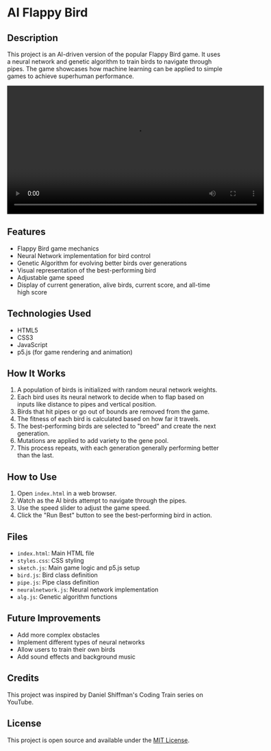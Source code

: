 # AI Flappy Bird

## Description
This project is an AI-driven version of the popular Flappy Bird game. It uses a neural network and genetic algorithm to train birds to navigate through pipes. The game showcases how machine learning can be applied to simple games to achieve superhuman performance.

<video width="600" controls autoplay loop>
  <source src="https://github.com/user-attachments/assets/6c57d9e7-c6ab-4892-aa0e-b4f77838d9c0" type="video/mp4">
</video>

## Features
- Flappy Bird game mechanics
- Neural Network implementation for bird control
- Genetic Algorithm for evolving better birds over generations
- Visual representation of the best-performing bird
- Adjustable game speed
- Display of current generation, alive birds, current score, and all-time high score

## Technologies Used
- HTML5
- CSS3
- JavaScript
- p5.js (for game rendering and animation)

## How It Works
1. A population of birds is initialized with random neural network weights.
2. Each bird uses its neural network to decide when to flap based on inputs like distance to pipes and vertical position.
3. Birds that hit pipes or go out of bounds are removed from the game.
4. The fitness of each bird is calculated based on how far it travels.
5. The best-performing birds are selected to "breed" and create the next generation.
6. Mutations are applied to add variety to the gene pool.
7. This process repeats, with each generation generally performing better than the last.

## How to Use
1. Open `index.html` in a web browser.
2. Watch as the AI birds attempt to navigate through the pipes.
3. Use the speed slider to adjust the game speed.
4. Click the "Run Best" button to see the best-performing bird in action.

## Files
- `index.html`: Main HTML file
- `styles.css`: CSS styling
- `sketch.js`: Main game logic and p5.js setup
- `bird.js`: Bird class definition
- `pipe.js`: Pipe class definition
- `neuralnetwork.js`: Neural network implementation
- `alg.js`: Genetic algorithm functions

## Future Improvements
- Add more complex obstacles
- Implement different types of neural networks
- Allow users to train their own birds
- Add sound effects and background music

## Credits
This project was inspired by Daniel Shiffman's Coding Train series on YouTube.

## License
This project is open source and available under the [MIT License](LICENSE).
